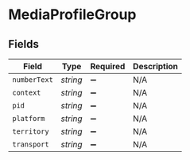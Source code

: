 # MediaProfileGroup


## Fields

| Field              | Type               | Required           | Description        |
| ------------------ | ------------------ | ------------------ | ------------------ |
| `numberText`       | *string*           | :heavy_minus_sign: | N/A                |
| `context`          | *string*           | :heavy_minus_sign: | N/A                |
| `pid`              | *string*           | :heavy_minus_sign: | N/A                |
| `platform`         | *string*           | :heavy_minus_sign: | N/A                |
| `territory`        | *string*           | :heavy_minus_sign: | N/A                |
| `transport`        | *string*           | :heavy_minus_sign: | N/A                |